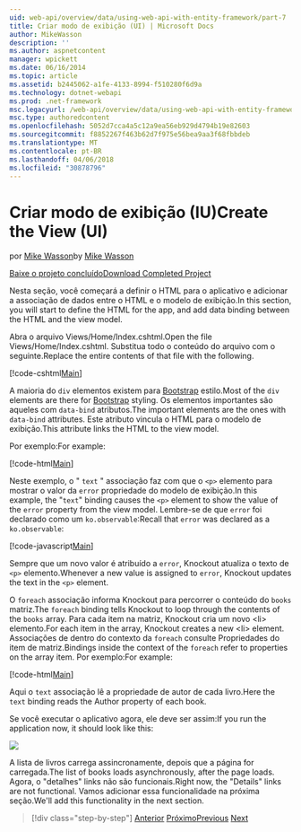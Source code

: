 ```yaml
---
uid: web-api/overview/data/using-web-api-with-entity-framework/part-7
title: Criar modo de exibição (UI) | Microsoft Docs
author: MikeWasson
description: ''
ms.author: aspnetcontent
manager: wpickett
ms.date: 06/16/2014
ms.topic: article
ms.assetid: b2445062-a1fe-4133-8994-f510280f6d9a
ms.technology: dotnet-webapi
ms.prod: .net-framework
msc.legacyurl: /web-api/overview/data/using-web-api-with-entity-framework/part-7
msc.type: authoredcontent
ms.openlocfilehash: 5052d7cca4a5c12a9ea56eb929d4794b19e82603
ms.sourcegitcommit: f8852267f463b62d7f975e56bea9aa3f68fbbdeb
ms.translationtype: MT
ms.contentlocale: pt-BR
ms.lasthandoff: 04/06/2018
ms.locfileid: "30878796"
---
```

<a name="create-the-view-ui"></a><span data-ttu-id="5a51e-102">Criar modo de exibição (IU)</span><span class="sxs-lookup"><span data-stu-id="5a51e-102">Create the View (UI)</span></span>
====================
<span data-ttu-id="5a51e-103">por [Mike Wasson](https://github.com/MikeWasson)</span><span class="sxs-lookup"><span data-stu-id="5a51e-103">by [Mike Wasson](https://github.com/MikeWasson)</span></span>

[<span data-ttu-id="5a51e-104">Baixe o projeto concluído</span><span class="sxs-lookup"><span data-stu-id="5a51e-104">Download Completed Project</span></span>](https://github.com/MikeWasson/BookService)

<span data-ttu-id="5a51e-105">Nesta seção, você começará a definir o HTML para o aplicativo e adicionar a associação de dados entre o HTML e o modelo de exibição.</span><span class="sxs-lookup"><span data-stu-id="5a51e-105">In this section, you will start to define the HTML for the app, and add data binding between the HTML and the view model.</span></span>

<span data-ttu-id="5a51e-106">Abra o arquivo Views/Home/Index.cshtml.</span><span class="sxs-lookup"><span data-stu-id="5a51e-106">Open the file Views/Home/Index.cshtml.</span></span> <span data-ttu-id="5a51e-107">Substitua todo o conteúdo do arquivo com o seguinte.</span><span class="sxs-lookup"><span data-stu-id="5a51e-107">Replace the entire contents of that file with the following.</span></span>

[!code-cshtml[Main](part-7/samples/sample1.cshtml)]

<span data-ttu-id="5a51e-108">A maioria do `div` elementos existem para [Bootstrap](http://getbootstrap.com/) estilo.</span><span class="sxs-lookup"><span data-stu-id="5a51e-108">Most of the `div` elements are there for [Bootstrap](http://getbootstrap.com/) styling.</span></span> <span data-ttu-id="5a51e-109">Os elementos importantes são aqueles com `data-bind` atributos.</span><span class="sxs-lookup"><span data-stu-id="5a51e-109">The important elements are the ones with `data-bind` attributes.</span></span> <span data-ttu-id="5a51e-110">Este atributo vincula o HTML para o modelo de exibição.</span><span class="sxs-lookup"><span data-stu-id="5a51e-110">This attribute links the HTML to the view model.</span></span>

<span data-ttu-id="5a51e-111">Por exemplo:</span><span class="sxs-lookup"><span data-stu-id="5a51e-111">For example:</span></span>

[!code-html[Main](part-7/samples/sample2.html)]

<span data-ttu-id="5a51e-112">Neste exemplo, o &quot; `text` &quot; associação faz com que o `<p>` elemento para mostrar o valor da `error` propriedade do modelo de exibição.</span><span class="sxs-lookup"><span data-stu-id="5a51e-112">In this example, the &quot;`text`&quot; binding causes the `<p>` element to show the value of the `error` property from the view model.</span></span> <span data-ttu-id="5a51e-113">Lembre-se de que `error` foi declarado como um `ko.observable`:</span><span class="sxs-lookup"><span data-stu-id="5a51e-113">Recall that `error` was declared as a `ko.observable`:</span></span>

[!code-javascript[Main](part-7/samples/sample3.js)]

<span data-ttu-id="5a51e-114">Sempre que um novo valor é atribuído a `error`, Knockout atualiza o texto de `<p>` elemento.</span><span class="sxs-lookup"><span data-stu-id="5a51e-114">Whenever a new value is assigned to `error`, Knockout updates the text in the `<p>` element.</span></span>

<span data-ttu-id="5a51e-115">O `foreach` associação informa Knockout para percorrer o conteúdo do `books` matriz.</span><span class="sxs-lookup"><span data-stu-id="5a51e-115">The `foreach` binding tells Knockout to loop through the contents of the `books` array.</span></span> <span data-ttu-id="5a51e-116">Para cada item na matriz, Knockout cria um novo &lt;li&gt; elemento.</span><span class="sxs-lookup"><span data-stu-id="5a51e-116">For each item in the array, Knockout creates a new &lt;li&gt; element.</span></span> <span data-ttu-id="5a51e-117">Associações de dentro do contexto da `foreach` consulte Propriedades do item de matriz.</span><span class="sxs-lookup"><span data-stu-id="5a51e-117">Bindings inside the context of the `foreach` refer to properties on the array item.</span></span> <span data-ttu-id="5a51e-118">Por exemplo:</span><span class="sxs-lookup"><span data-stu-id="5a51e-118">For example:</span></span>

[!code-html[Main](part-7/samples/sample4.html)]

<span data-ttu-id="5a51e-119">Aqui o `text` associação lê a propriedade de autor de cada livro.</span><span class="sxs-lookup"><span data-stu-id="5a51e-119">Here the `text` binding reads the Author property of each book.</span></span>

<span data-ttu-id="5a51e-120">Se você executar o aplicativo agora, ele deve ser assim:</span><span class="sxs-lookup"><span data-stu-id="5a51e-120">If you run the application now, it should look like this:</span></span>

![](part-7/_static/image1.png)

<span data-ttu-id="5a51e-121">A lista de livros carrega assincronamente, depois que a página for carregada.</span><span class="sxs-lookup"><span data-stu-id="5a51e-121">The list of books loads asynchronously, after the page loads.</span></span> <span data-ttu-id="5a51e-122">Agora, o &quot;detalhes&quot; links não são funcionais.</span><span class="sxs-lookup"><span data-stu-id="5a51e-122">Right now, the &quot;Details&quot; links are not functional.</span></span> <span data-ttu-id="5a51e-123">Vamos adicionar essa funcionalidade na próxima seção.</span><span class="sxs-lookup"><span data-stu-id="5a51e-123">We'll add this functionality in the next section.</span></span>

> [!div class="step-by-step"]
> <span data-ttu-id="5a51e-124">[Anterior](part-6.md)
> [Próximo](part-8.md)</span><span class="sxs-lookup"><span data-stu-id="5a51e-124">[Previous](part-6.md)
[Next](part-8.md)</span></span>
